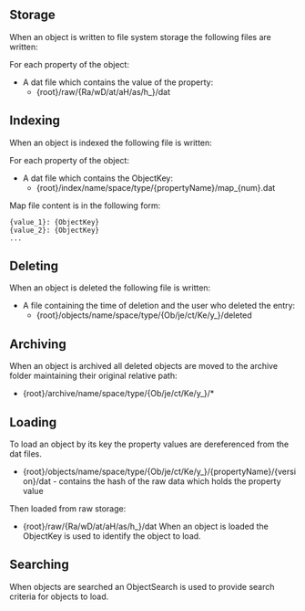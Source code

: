 ## Storage
When an object is written to file system storage the following files are written:

For each property of the object:
- A dat file which contains the value of the property:
  - {root}/raw/{Ra/wD/at/aH/as/h_}/dat

## Indexing

When an object is indexed the following file is written:

For each property of the object:
- A dat file which contains the ObjectKey:
  - {root}/index/name/space/type/{propertyName}/map_{num}.dat
  
Map file content is in the following form:

```
{value_1}: {ObjectKey}
{value_2}: {ObjectKey}
...
```

## Deleting

When an object is deleted the following file is written:
- A file containing the time of deletion and the user who deleted the entry:
  - {root}/objects/name/space/type/{Ob/je/ct/Ke/y_}/deleted

## Archiving

When an object is archived all deleted objects are moved to the archive folder maintaining their original relative path:
- {root}/archive/name/space/type/{Ob/je/ct/Ke/y_}/*

## Loading

To load an object by its key the property values are dereferenced from the dat files.
- {root}/objects/name/space/type/{Ob/je/ct/Ke/y_}/{propertyName}/{version}/dat - contains the hash of the raw data which holds the property value

Then loaded from raw storage:
- {root}/raw/{Ra/wD/at/aH/as/h_}/dat
When an object is loaded the ObjectKey is used to identify the object to load.

## Searching

When objects are searched an ObjectSearch is used to provide search criteria for objects to load.